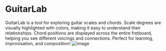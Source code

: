 # GuitarLab
 GuitarLab is a tool for exploring guitar scales and chords. Scale degrees are visually highlighted with colors, making it easy to understand their relationships. Chord positions are displayed across the entire fretboard, helping you see different voicings and connections. Perfect for learning, improvisation, and composition!
![image](https://github.com/user-attachments/assets/e395bc4d-b3b0-42cd-bb47-5f0498a5bdbb)

